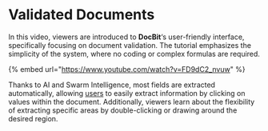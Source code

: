 # Validated Documents

In this video, viewers are introduced to **DocBit**‘s user-friendly interface, specifically focusing on document validation. The tutorial emphasizes the simplicity of the system, where no coding or complex formulas are required.

{% embed url="https://www.youtube.com/watch?v=FD9dC2_nvuw" %}

Thanks to AI and Swarm Intelligence, most fields are extracted automatically, allowing [users](../../admin-section/settings/global-settings/groups-users-and-permissions/) to easily extract information by clicking on values within the document. Additionally, viewers learn about the flexibility of extracting specific areas by double-clicking or drawing around the desired region.
